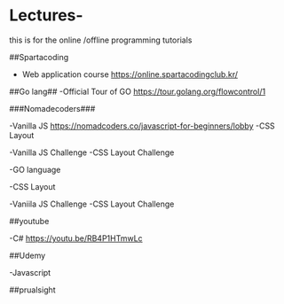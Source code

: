 # Lectures-

this is for the online /offline programming tutorials

##Spartacoding

- Web application course
  https://online.spartacodingclub.kr/

##Go lang##
-Official Tour of GO
https://tour.golang.org/flowcontrol/1

###Nomadecoders###

-Vanilla JS
https://nomadcoders.co/javascript-for-beginners/lobby
-CSS Layout

-Vanilla JS Challenge
-CSS Layout Challenge

-GO language

-CSS Layout

-Vaniila JS Challenge
-CSS Layout Challenge

##youtube

-C#
https://youtu.be/RB4P1HTmwLc

##Udemy

-Javascript

##prualsight
